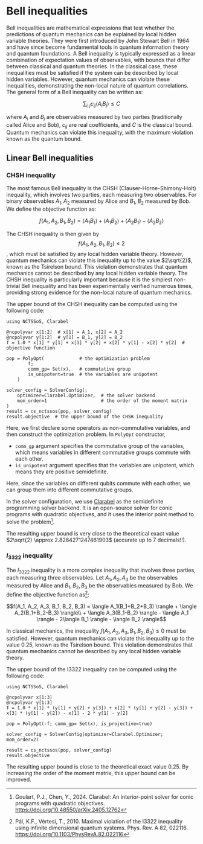 # Bell inequalities

Bell inequalities are mathematical expressions that test whether the predictions of quantum mechanics can be explained by local hidden variable theories. They were first introduced by John Stewart Bell in 1964 and have since become fundamental tools in quantum information theory and quantum foundations.
A Bell inequality is typically expressed as a linear combination of expectation values of observables, with bounds that differ between classical and quantum theories. In the classical case, these inequalities must be satisfied if the system can be described by local hidden variables. However, quantum mechanics can violate these inequalities, demonstrating the non-local nature of quantum correlations.
The general form of a Bell inequality can be written as:

$$\sum_{i,j} c_{ij} \langle A_i B_j \rangle \leq C$$

where $A_i$ and $B_j$ are observables measured by two parties (traditionally called Alice and Bob), $c_{ij}$ are real coefficients, and $C$ is the classical bound. Quantum mechanics can violate this inequality, with the maximum violation known as the quantum bound.

## Linear Bell inequalities

### CHSH inequality
The most famous Bell inequality is the CHSH (Clauser-Horne-Shimony-Holt) inequality, which involves two parties, each measuring two observables. For binary observables $A_1, A_2$ measured by Alice and $B_1, B_2$ measured by Bob. We define the objective function as:

$$f(A_1, A_2, B_1, B_2) = \langle A_1B_1 \rangle + \langle A_1B_2 \rangle + \langle A_2B_1 \rangle - \langle A_2B_2 \rangle$$

The CHSH inequality is then given by $$f(A_1, A_2, B_1, B_2) \leq 2$$, which must be satisfied by any local hidden variable theory. However, quantum mechanics can violate this inequality up to the value $2\sqrt{2}$, known as the Tsirelson bound. This violation demonstrates that quantum mechanics cannot be described by any local hidden variable theory.
The CHSH inequality is particularly important because it is the simplest non-trivial Bell inequality and has been experimentally verified numerous times, providing strong evidence for the non-local nature of quantum mechanics.

The upper bound of the CHSH inequality can be computed using the following code:

```@example chsh
using NCTSSoS, Clarabel

@ncpolyvar x[1:2]  # x[1] = A_1, x[2] = A_2
@ncpolyvar y[1:2]  # y[1] = B_1, y[2] = B_2
f = 1.0 * x[1] * y[1] + x[1] * y[2] + x[2] * y[1] - x[2] * y[2]  # objective function

pop = PolyOpt(             # the optimization problem
        f; 
        comm_gp= Set(x),   # commutative group
        is_unipotent=true  # the variables are unipotent
    )

solver_config = SolverConfig(;
    optimizer=Clarabel.Optimizer,  # the solver backend
    mom_order=1                    # the order of the moment matrix
)
result = cs_nctssos(pop, solver_config)
result.objective  # the upper bound of the CHSH inequality
```

Here, we first declare some operators as non-commutative variables, and then construct the optimization problem. In `PolyOpt` constructor,
- `comm_gp` argument specifies the commutative group of the variables, which means variables in different commutative groups commute with each other.
- `is_unipotent` argument specifies that the variables are unipotent, which means they are positive semidefinite.

Here, since the variables on different qubits commute with each other, we can group them into different commutative groups.

In the solver configuration, we use [Clarabel](https://github.com/oxfordcontrol/Clarabel.jl) as the semidefinite programming solver backend. It is an open-source solver for conic programs with quadratic objectives, and it uses the interior point method to solve the problem[^Goulart2024].

The resulting upper bound is very close to the theoretical exact value $2\sqrt{2} \approx 2.8284271247461903$ (accurate up to 7 decimals!!).

### $I_{3322}$ inequality

The $I_{3322}$ inequality is a more complex inequality that involves three parties, each measuring three observables. Let $A_1, A_2, A_3$ be the observables measured by Alice and $B_1, B_2, B_3$ be the observables measured by Bob. We define the objective function as[^Pal2010]:

```math
f(A_1, A_2, A_3, B_1, B_2, B_3) = \langle A_1(B_1+B_2+B_3) \rangle + \langle A_2(B_1+B_2-B_3) \rangle\\
+ \langle A_3(B_1-B_2) \rangle 
- \langle A_1 \rangle - 2\langle B_1 \rangle - \langle B_2 \rangle
```

In classical mechanics, the inequality $f(A_1, A_2, A_3, B_1, B_2, B_3) \leq 0$ must be satisfied. However, quantum mechanics can violate this inequality up to the value $0.25$, known as the Tsirelson bound. This violation demonstrates that quantum mechanics cannot be described by any local hidden variable theory.

The upper bound of the I3322 inequality can be computed using the following code:

```@example i3322
using NCTSSoS, Clarabel

@ncpolyvar x[1:3]
@ncpolyvar y[1:3]
f = 1.0 * x[1] * (y[1] + y[2] + y[3]) + x[2] * (y[1] + y[2] - y[3]) + x[3] * (y[1] - y[2]) - x[1] - 2 * y[1] - y[2]

pop = PolyOpt(-f; comm_gp= Set(x), is_projective=true)

solver_config = SolverConfig(optimizer=Clarabel.Optimizer; mom_order=2)

result = cs_nctssos(pop, solver_config)
result.objective
```

The resulting upper bound is close to the theoretical exact value $0.25$. By increasing the order of the moment matrix, this upper bound can be improved.

[^Goulart2024]: Goulart, P.J., Chen, Y., 2024. Clarabel: An interior-point solver for conic programs with quadratic objectives. https://doi.org/10.48550/arXiv.2405.12762
[^Pal2010]: Pál, K.F., Vértesi, T., 2010. Maximal violation of the I3322 inequality using infinite dimensional quantum systems. Phys. Rev. A 82, 022116. https://doi.org/10.1103/PhysRevA.82.022116
